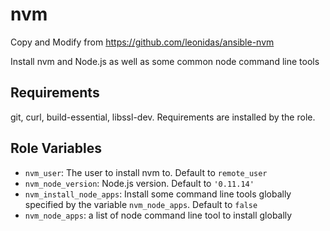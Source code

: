 nvm
===

Copy and Modify from https://github.com/leonidas/ansible-nvm

Install nvm and Node.js as well as some common node command line tools

Requirements
------------

git, curl, build-essential, libssl-dev. Requirements are installed by the role.

Role Variables
--------------

* `nvm_user`: The user to install nvm to. Default to `remote_user`
* `nvm_node_version`: Node.js version. Default to `'0.11.14'`
* `nvm_install_node_apps`: Install some command line tools globally specified by
the variable `nvm_node_apps`. Default to `false`
* `nvm_node_apps`: a list of node command line tool to install globally
